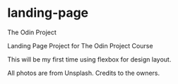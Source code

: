 # landing-page
The Odin Project

Landing Page Project for The Odin Project Course

This will be my first time using flexbox for design layout.

All photos are from Unsplash.
Credits to the owners.
